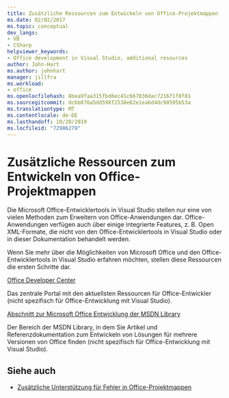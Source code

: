 ```yaml
---
title: Zusätzliche Ressourcen zum Entwickeln von Office-Projektmappen
ms.date: 02/02/2017
ms.topic: conceptual
dev_langs:
- VB
- CSharp
helpviewer_keywords:
- Office development in Visual Studio, additional resources
author: John-Hart
ms.author: johnhart
manager: jillfra
ms.workload:
- office
ms.openlocfilehash: 8bea9faa315fbd6ec41c667836dac7216f1f8f81
ms.sourcegitcommit: dcbb876a5dd598f2538e62e1eabd4dc98595b53a
ms.translationtype: MT
ms.contentlocale: de-DE
ms.lasthandoff: 10/28/2019
ms.locfileid: "72986279"
---
```

# <a name="additional-resources-to-develop-office-solutions"></a>Zusätzliche Ressourcen zum Entwickeln von Office-Projektmappen
  Die Microsoft Office-Entwicklertools in Visual Studio stellen nur eine von vielen Methoden zum Erweitern von Office-Anwendungen dar. Office-Anwendungen verfügen auch über einige integrierte Features, z. B. Open XML-Formate, die nicht von den Office-Entwicklertools in Visual Studio oder in dieser Dokumentation behandelt werden.

 Wenn Sie mehr über die Möglichkeiten von Microsoft Office und den Office-Entwicklertools in Visual Studio erfahren möchten, stellen diese Ressourcen die ersten Schritte dar.

[Office Developer Center](https://developer.microsoft.com/office/docs)

Das zentrale Portal mit den aktuellsten Ressourcen für Office-Entwickler (nicht spezifisch für Office-Entwicklung mit Visual Studio).

[Abschnitt zur Microsoft Office Entwicklung der MSDN Library](/previous-versions/office/office-12/bb726434(v=office.12))

Der Bereich der MSDN Library, in dem Sie Artikel und Referenzdokumentation zum Entwickeln von Lösungen für mehrere Versionen von Office finden (nicht spezifisch für Office-Entwicklung mit Visual Studio).

## <a name="see-also"></a>Siehe auch
- [Zusätzliche Unterstützung für Fehler in Office-Projektmappen](../vsto/additional-support-for-errors-in-office-solutions.md)
